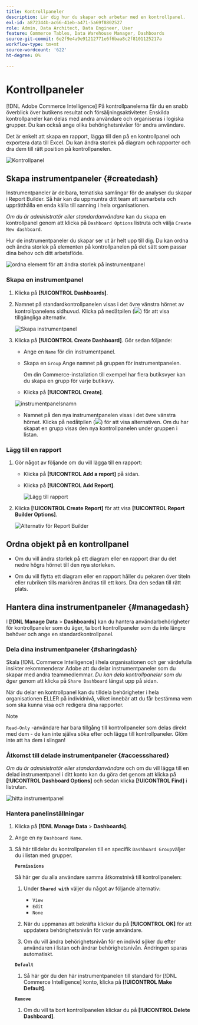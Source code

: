 ```yaml
---
title: Kontrollpaneler
description: Lär dig hur du skapar och arbetar med en kontrollpanel.
exl-id: a872344b-ac66-41eb-a471-5a69f8802527
role: Admin, Data Architect, Data Engineer, User
feature: Commerce Tables, Data Warehouse Manager, Dashboards
source-git-commit: 6e2f9e4a9e91212771e6f6baa8c2f8101125217a
workflow-type: tm+mt
source-wordcount: '622'
ht-degree: 0%

---
```


# Kontrollpaneler

[!DNL Adobe Commerce Intelligence] På kontrollpanelerna får du en snabb överblick över butikens resultat och försäljningsaktiviteter. Enskilda kontrollpaneler kan delas med andra användare och organiseras i logiska grupper. Du kan också ange olika behörighetsnivåer för andra användare.

Det är enkelt att skapa en rapport, lägga till den på en kontrollpanel och exportera data till Excel. Du kan ändra storlek på diagram och rapporter och dra dem till rätt position på kontrollpanelen.

![Kontrollpanel](../../assets/magento-bi-report-builder-revenue-by-products-formula-report-holiday-sales-dashboard.png)

## Skapa instrumentpaneler {#createdash}

Instrumentpaneler är delbara, tematiska samlingar för de analyser du skapar i Report Builder. Så här kan du uppmuntra ditt team att samarbeta och upprätthålla en enda källa till sanning i hela organisationen.

*Om du är administratör eller standardanvändare* kan du skapa en kontrollpanel genom att klicka på `Dashboard Options` listruta och välja `Create New dashboard`.

Hur de instrumentpaneler du skapar ser ut är helt upp till dig. Du kan ordna och ändra storlek på elementen på kontrollpanelen på det sätt som passar dina behov och ditt arbetsflöde.

![ordna element för att ändra storlek på instrumentpanel](../../assets/arrange_resize_dashboard_element.gif)

### Skapa en instrumentpanel

1. Klicka på **[!UICONTROL Dashboards]**.

1. Namnet på standardkontrollpanelen visas i det övre vänstra hörnet av kontrollpanelens sidhuvud. Klicka på nedåtpilen (![](../../assets/magento-bi-btn-down.png)) för att visa tillgängliga alternativ.

   ![Skapa instrumentpanel](../../assets/magento-bi-dashboard-create.png)

1. Klicka på **[!UICONTROL Create Dashboard]**. Gör sedan följande:

   * Ange en `Name` för din instrumentpanel.

   * Skapa en `Group` Ange namnet på gruppen för instrumentpanelen.

     Om din Commerce-installation till exempel har flera butiksvyer kan du skapa en grupp för varje butiksvy.

   * Klicka på **[!UICONTROL Create]**.

   ![instrumentpanelsnamn](../../assets/magento-bi-dashboard-create-name.png)

   * Namnet på den nya instrumentpanelen visas i det övre vänstra hörnet. Klicka på nedåtpilen (![](../../assets/magento-bi-btn-down.png)) för att visa alternativen. Om du har skapat en grupp visas den nya kontrollpanelen under gruppen i listan.

### Lägg till en rapport

1. Gör något av följande om du vill lägga till en rapport:

   * Klicka på **[!UICONTROL Add a report]** på sidan.

   * Klicka på **[!UICONTROL Add Report]**.

     ![Lägg till rapport](../../assets/magento-bi-dashboard-create-add-report.png)

1. Klicka **[!UICONTROL Create Report]** för att visa **[!UICONTROL Report Builder Options]**.

   ![Alternativ för Report Builder](../../assets/magento-bi-report-builder.png)

## Ordna objekt på en kontrollpanel

* Om du vill ändra storlek på ett diagram eller en rapport drar du det nedre högra hörnet till den nya storleken.

* Om du vill flytta ett diagram eller en rapport håller du pekaren över titeln eller rubriken tills markören ändras till ett kors. Dra den sedan till rätt plats.

## Hantera dina instrumentpaneler {#managedash}

I **[!DNL Manage Data** > **Dashboards]** kan du hantera användarbehörigheter för kontrollpaneler som du äger, ta bort kontrollpaneler som du inte längre behöver och ange en standardkontrollpanel.

### Dela dina instrumentpaneler {#sharingdash}

Skala [!DNL Commerce Intelligence] i hela organisationen och ger värdefulla insikter rekommenderar Adobe att du delar instrumentpaneler som du skapar med andra teammedlemmar. *Du kan dela kontrollpaneler som du äger* genom att klicka på `Share Dashboard` längst upp på sidan.

När du delar en kontrollpanel kan du tilldela behörigheter i hela organisationen ELLER på individnivå, vilket innebär att du får bestämma vem som ska kunna visa och redigera dina rapporter.

>[!NOTE]
>
>`Read-Only` -användare har bara tillgång till kontrollpaneler som delas direkt med dem - de kan inte själva söka efter och lägga till kontrollpaneler. Glöm inte att ha dem i slingan!

### Åtkomst till delade instrumentpaneler {#accessshared}

*Om du är administratör eller standardanvändare* och om du vill lägga till en delad instrumentpanel i ditt konto kan du göra det genom att klicka på **[!UICONTROL Dashboard Options]** och sedan klicka **[!UICONTROL Find]** i listrutan.

![hitta instrumentpanel](../../assets/find_dashboard.png)<!--{: width="1000" height="535"}-->

### Hantera panelinställningar

1. Klicka på **[!DNL Manage Data** > **Dashboards]**.

1. Ange en ny `Dashboard Name`.

1. Så här tilldelar du kontrollpanelen till en specifik `Dashboard Group`väljer du i listan med grupper.

   **`Permissions`**

   Så här ger du alla användare samma åtkomstnivå till kontrollpanelen:

   1. Under **`Shared with`** väljer du något av följande alternativ:

      * `View`
      * `Edit`
      * `None`

   1. När du uppmanas att bekräfta klickar du på **[!UICONTROL OK]** för att uppdatera behörighetsnivån för varje användare.

   1. Om du vill ändra behörighetsnivån för en individ söker du efter användaren i listan och ändrar behörighetsnivån. Ändringen sparas automatiskt.

   **`Default`**

   1. Så här gör du den här instrumentpanelen till standard för [!DNL Commerce Intelligence] konto, klicka på **[!UICONTROL Make Default]**.

   **`Remove`**

   1. Om du vill ta bort kontrollpanelen klickar du på **[!UICONTROL Delete Dashboard]**.
